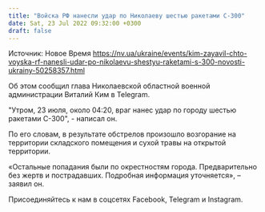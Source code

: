 ```yaml
---
title: "Войска РФ нанесли удар по Николаеву шестью ракетами С-300"
date: Sat, 23 Jul 2022 09:32:00 +0300
draft: false
---
```

Источник: Новое Время https://nv.ua/ukraine/events/kim-zayavil-chto-voyska-rf-nanesli-udar-po-nikolaevu-shestyu-raketami-s-300-novosti-ukrainy-50258357.html


Об этом сообщил глава Николаевской областной военной администрации Виталий Ким в Telegram.

"Утром, 23 июля, около 04:20, враг нанес удар по городу шестью ракетами С-300", - написал он.

По его словам, в результате обстрелов произошло возгорание на территории складского помещения и сухой травы на открытой территории.

«Остальные попадания были по окрестностям города. Предварительно без жертв и пострадавших. Подробная информация уточняется», – заявил он.

Присоединяйтесь к нам в соцсетях Facebook, Telegram и Instagram.
